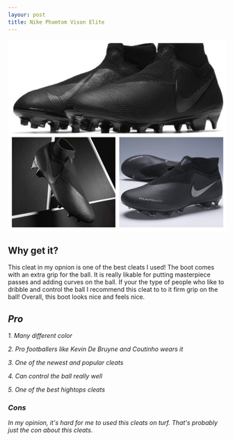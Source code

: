 ```yaml
---
layour: post
title: Nike Phamtom Vison Elite
---
```


![Black phamtom Vision Elite](/images/BlackCollage.jpg)

## Why get it?

This cleat in my opnion is one of the best cleats I used! The boot comes with an extra grip for the ball. It is really likable for putting masterpiece passes and adding curves on the ball. If your the type of people who like to dribble and control the ball I recommend this cleat to to it firm grip on the ball! Overall, this boot looks nice and feels nice. 

## *Pro*

*1. Many different color*

*2. Pro footballers like Kevin De Bruyne and Coutinho wears it*

*3. One of the newest and popular cleats*

*4. Can control the ball really well*

*5. One of the best hightops cleats*

### *Cons*

*In my opinion, it's hard for me to used this cleats on turf. That's probably just the con about this cleats.*
